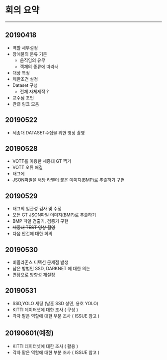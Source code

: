 # 회의 요약

---

## 20190418

- 역할 세부설정
- 장애물의 분류 기준
  - 움직임의 유무
  - 객체의 종류에 따라서
- 대상 특정
- 제한조건 설정
- Dataset 구성
  - 전체 자체제작 ?
- 교수님 조언
- 관련 링크 모음


## 20190522

- 세종대 DATASET수집을 위한 영상 촬영



## 20190528

- VOTT를 이용한 세종대 GT 찍기
- VOTT 오류 해결
- 태그에 
- JSON파일을 해당 라벨이 붙은 이미지(BMP)로 추출하기 구현 



## 20190529 

- 태그의 일관성 검사 및 수정
- 모든 GT JSON파일 이미지(BMP)로 추출하기
- BMP 파일 검출기, 검증기 구현
- ~~세종대 TEST 영상 촬영~~
- 다음 안건에 대한 회의

## 20190530

- 비올라존스 디텍션 문제점 발생
- 남은 방법인 SSD, DARKNET 에 대한 의논
- 면담으로 방향성 재설정

## 20190531

- SSD,YOLO 세팅 (남훈 SSD 성민, 용호 YOLO)
- KITTI 데이터셋에 대한 조사 ( 구성 )
- 각자 맡은 역할에 대한 부분 조사 ( ISSUE 참고 )

## 20190601(예정)

- KITTI 데이터셋에 대한 조사 ( 활용 )
- 각자 맡은 역할에 대한 부분 조사 ( ISSUE 참고 )
